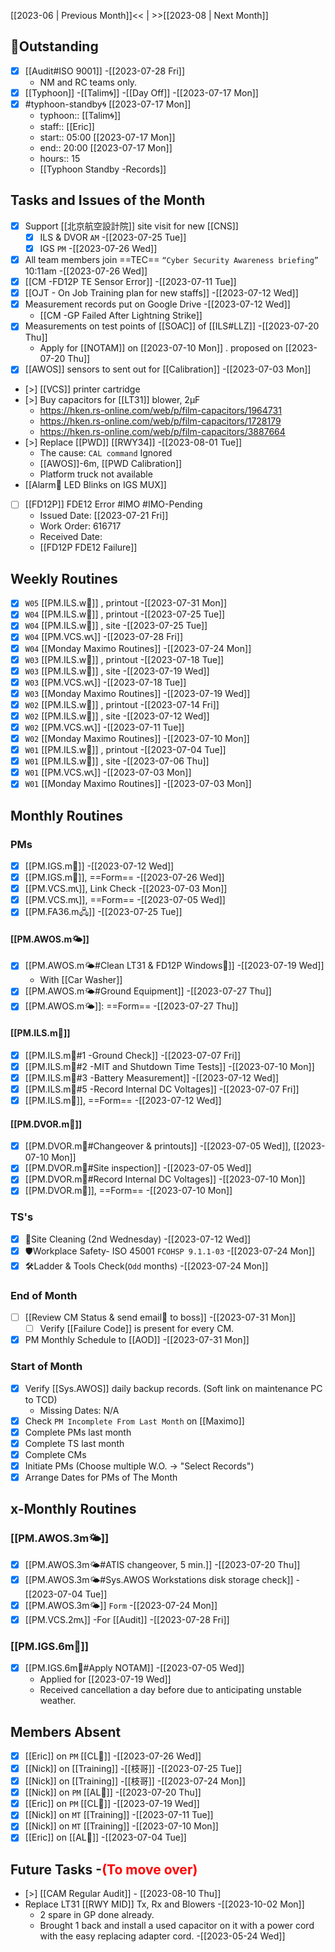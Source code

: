 [[2023-06 | Previous Month]]<< | >>[[2023-08 | Next Month]]
## 📌Outstanding
- [x] [[Audit#ISO 9001]] -[[2023-07-28 Fri]]
	- NM and RC teams only.
- [x] [[Typhoon]] -[[Talim🌀]] -[[Day Off]] -[[2023-07-17 Mon]]
- [x] #typhoon-standby🌀 [[2023-07-17 Mon]]
	- typhoon:: [[Talim🌀]]
	- staff:: [[Eric]]
	- start:: 05:00 [[2023-07-17 Mon]]
	- end:: 20:00 [[2023-07-17 Mon]]
   - hours:: 15
	- [[Typhoon Standby -Records]]
## Tasks and Issues of the Month
- [x] Support [[北京航空設計院]] site visit for new [[CNS]] 
	- [x] ILS & DVOR `AM` -[[2023-07-25 Tue]]
	- [x] IGS `PM` -[[2023-07-26 Wed]]
- [x] All team members join ==TEC==  `“Cyber Security Awareness briefing”` 10:11am -[[2023-07-26 Wed]]
- [x] [[CM -FD12P TE Sensor Error]] -[[2023-07-11 Tue]]
- [x] [[OJT - On Job Training plan for new staffs]] -[[2023-07-12 Wed]]
- [x] Measurement records put on Google Drive -[[2023-07-12 Wed]]
	- [[CM -GP Failed After Lightning Strike]]
- [x] Measurements on test points of [[SOAC]] of [[ILS#LLZ]] -[[2023-07-20 Thu]]
	- Apply for [[NOTAM]] on [[2023-07-10 Mon]] . proposed on [[2023-07-20 Thu]]
- [x]  [[AWOS]] sensors to sent out for [[Calibration]] -[[2023-07-03 Mon]]
- [>] [[VCS]] printer cartridge 
- [>] Buy capacitors for [[LT31]] blower, 2μF
	- https://hken.rs-online.com/web/p/film-capacitors/1964731
	- https://hken.rs-online.com/web/p/film-capacitors/1728179
	- https://hken.rs-online.com/web/p/film-capacitors/3887664
- [>] Replace [[PWD]] [[RWY34]] -[[2023-08-01 Tue]]
	- The cause: `CAL command` Ignored
	- [[AWOS]]-6m, [[PWD Calibration]]
	- Platform truck not available
- [[Alarm🔔 LED Blinks on IGS MUX]]
- [ ] [[FD12P]] FDE12 Error #IMO  #IMO-Pending 
	- Issued Date: [[2023-07-21 Fri]]
	- Work Order: 616717
	- Received Date:
	- [[FD12P FDE12 Failure]]
## Weekly Routines
- [x] `W05` [[PM.ILS.w🛬]] , printout -[[2023-07-31 Mon]]
- [x] `W04` [[PM.ILS.w🛬]] , printout -[[2023-07-25 Tue]]
- [x] `W04` [[PM.ILS.w🛬]] , site -[[2023-07-25 Tue]]
- [x] `W04` [[PM.VCS.w📞]] -[[2023-07-28 Fri]]
- [x] `W04` [[Monday Maximo Routines]] -[[2023-07-24 Mon]]
- [x] `W03` [[PM.ILS.w🛬]] , printout -[[2023-07-18 Tue]]
- [x] `W03` [[PM.ILS.w🛬]] , site -[[2023-07-19 Wed]]
- [x] `W03` [[PM.VCS.w📞]] -[[2023-07-18 Tue]]
- [x] `W03` [[Monday Maximo Routines]] -[[2023-07-19 Wed]]
- [x] `W02` [[PM.ILS.w🛬]] , printout -[[2023-07-14 Fri]]
- [x] `W02` [[PM.ILS.w🛬]] , site -[[2023-07-12 Wed]]
- [x] `W02` [[PM.VCS.w📞]] -[[2023-07-11 Tue]]
- [x] `W02` [[Monday Maximo Routines]] -[[2023-07-10 Mon]]
- [x] `W01` [[PM.ILS.w🛬]] , printout -[[2023-07-04 Tue]]
- [x] `W01` [[PM.ILS.w🛬]] , site -[[2023-07-06 Thu]]
- [x] `W01` [[PM.VCS.w📞]] -[[2023-07-03 Mon]]
- [x] `W01` [[Monday Maximo Routines]] -[[2023-07-03 Mon]]
## Monthly Routines
### PMs
- [x] [[PM.IGS.m🛫]] -[[2023-07-12 Wed]]
- [x] [[PM.IGS.m🛫]], ==Form== -[[2023-07-26 Wed]]
- [x] [[PM.VCS.m📞]], Link Check -[[2023-07-03 Mon]]
- [x] [[PM.VCS.m📞]], ==Form== -[[2023-07-05 Wed]]
- [x] [[PM.FA36.m🖧]] -[[2023-07-25 Tue]]
#### [[PM.AWOS.m🌤️]]
- [x] [[PM.AWOS.m🌤️#Clean LT31 & FD12P Windows🚚]] -[[2023-07-19 Wed]]
	- With [[Car Washer]]
- [x] [[PM.AWOS.m🌤️#Ground Equipment]] -[[2023-07-27 Thu]]
- [x] [[PM.AWOS.m🌤️]]:  ==Form== -[[2023-07-27 Thu]]
#### [[PM.ILS.m🛬]]
- [x] [[PM.ILS.m🛬#1 -Ground Check]] -[[2023-07-07 Fri]]
- [x] [[PM.ILS.m🛬#2 -MIT and Shutdown Time Tests]] -[[2023-07-10 Mon]]
- [x] [[PM.ILS.m🛬#3 -Battery Measurement]] -[[2023-07-12 Wed]]
- [x] [[PM.ILS.m🛬#5 -Record Internal DC Voltages]] -[[2023-07-07 Fri]]
- [x] [[PM.ILS.m🛬]],  ==Form== -[[2023-07-12 Wed]]
#### [[PM.DVOR.m🧭]]
- [x] [[PM.DVOR.m🧭#Changeover & printouts]] -[[2023-07-05 Wed]], [[2023-07-10 Mon]]
- [x] [[PM.DVOR.m🧭#Site inspection]] -[[2023-07-05 Wed]]
- [x] [[PM.DVOR.m🧭#Record Internal DC Voltages]] -[[2023-07-10 Mon]]
- [x] [[PM.DVOR.m🧭]], ==Form== -[[2023-07-10 Mon]]
### TS's
- [x] 🧹Site Cleaning (2nd Wednesday) -[[2023-07-12 Wed]]
- [x] 🛡️Workplace Safety- ISO 45001 `FCOHSP 9.1.1-03` -[[2023-07-24 Mon]]
- [x] 🛠️Ladder & Tools Check(`Odd` months) -[[2023-07-24 Mon]]
### End of Month
- [ ] [[Review CM Status & send email📧 to boss]] -[[2023-07-31 Mon]]
	- [ ] Verify [[Failure Code]] is present for every CM.
- [x] PM Monthly Schedule to [[AOD]] -[[2023-07-31 Mon]]
### Start of Month
- [x] Verify [[Sys.AWOS]] daily backup records. (Soft link on maintenance PC to TCD)
	- Missing Dates: N/A
- [x] Check `PM Incomplete From Last Month` on [[Maximo]]
- [x] Complete PMs last month
- [x] Complete TS last month
- [x] Complete CMs
- [x] Initiate PMs (Choose multiple W.O. -> "Select Records")
- [x] Arrange Dates for PMs of The Month
## x-Monthly Routines
### [[PM.AWOS.3m🌤️]]
- [x] [[PM.AWOS.3m🌤️#ATIS changeover, 5 min.]] -[[2023-07-20 Thu]]
- [x] [[PM.AWOS.3m🌤️#Sys.AWOS Workstations disk storage check]] -[[2023-07-04 Tue]]
- [x] [[PM.AWOS.3m🌤️]] `Form` -[[2023-07-24 Mon]]
- [x] [[PM.VCS.2m📞]] -For [[Audit]] -[[2023-07-28 Fri]]
### [[PM.IGS.6m🛫]]
- [x] [[PM.IGS.6m🛫#Apply NOTAM]] -[[2023-07-05 Wed]]
	- Applied for [[2023-07-19 Wed]]
	- Received cancellation a day before due to anticipating unstable weather.
## Members Absent
- [x] [[Eric]] on `PM` [[CL🎉]] -[[2023-07-26 Wed]]
- [x] [[Nick]] on [[Training]] -[[枝哥]] -[[2023-07-25 Tue]]
- [x] [[Nick]] on [[Training]] -[[枝哥]] -[[2023-07-24 Mon]]
- [x] [[Nick]] on `PM` [[AL🎉]] -[[2023-07-20 Thu]]
- [x] [[Eric]] on `PM` [[CL🎉]] -[[2023-07-19 Wed]]
- [x] [[Nick]] on `MT` [[Training]] -[[2023-07-11 Tue]]
- [x] [[Nick]] on `MT` [[Training]] -[[2023-07-10 Mon]]
- [x] [[Eric]] on [[AL🎉]] -[[2023-07-04 Tue]]
## Future Tasks -<span style='color: red'>(To move over)</span>
- [>] [[CAM Regular Audit]] - [[2023-08-10 Thu]]
- Replace LT31 [[RWY MID]] Tx, Rx and Blowers -[[2023-10-02 Mon]]
	- 2 spare in GP done already. 
	- Brought 1 back and install a used capacitor on it with a power cord with the easy replacing adapter cord. -[[2023-05-24 Wed]]
